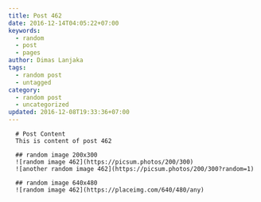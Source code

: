 ```yaml
---
title: Post 462
date: 2016-12-14T04:05:22+07:00
keywords:
  - random
  - post
  - pages
author: Dimas Lanjaka
tags:
  - random post
  - untagged
category:
  - random post
  - uncategorized
updated: 2016-12-08T19:33:36+07:00
---
```


      # Post Content
      This is content of post 462

      ## random image 200x300
      ![random image 462](https://picsum.photos/200/300)
      ![another random image 462](https://picsum.photos/200/300?random=1)

      ## random image 640x480
      ![random image 462](https://placeimg.com/640/480/any)
      